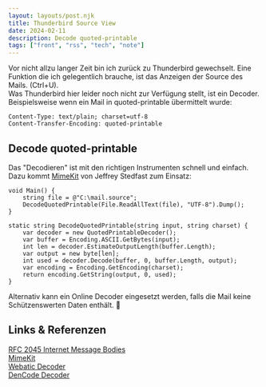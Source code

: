 ```yaml
---
layout: layouts/post.njk
title: Thunderbird Source View
date: 2024-02-11
description: Decode quoted-printable
tags: ["front", "rss", "tech", "note"]
---  
```


Vor nicht allzu langer Zeit bin ich zurück zu Thunderbird gewechselt. Eine Funktion die ich gelegentlich brauche,
ist das Anzeigen der Source des Mails. (Ctrl+U).  
Was Thunderbird hier leider noch nicht zur Verfügung stellt, ist ein Decoder. Beispielsweise wenn ein Mail in 
quoted-printable übermittelt wurde:

```
Content-Type: text/plain; charset=utf-8
Content-Transfer-Encoding: quoted-printable
```

## Decode quoted-printable
Das "Decodieren" ist mit den richtigen Instrumenten schnell und einfach.  
Dazu kommt [MimeKit] von Jeffrey Stedfast zum Einsatz:

```
void Main() {
    string file = @"C:\mail.source";
    DecodeQuotedPrintable(File.ReadAllText(file), "UTF-8").Dump();
}

static string DecodeQuotedPrintable(string input, string charset) {
    var decoder = new QuotedPrintableDecoder();
    var buffer = Encoding.ASCII.GetBytes(input);
    int len = decoder.EstimateOutputLength(buffer.Length);
    var output = new byte[len];
    int used = decoder.Decode(buffer, 0, buffer.Length, output);
    var encoding = Encoding.GetEncoding(charset);
    return encoding.GetString(output, 0, used);
}
```

Alternativ kann ein Online Decoder eingesetzt werden, falls die Mail keine Schützenswerten Daten enthält. 🚦

## Links & Referenzen  
[RFC 2045 Internet Message Bodies]  
[MimeKit]  
[Webatic Decoder]  
[DenCode Decoder]  




[RFC 2045 Internet Message Bodies]: https://www.rfc-editor.org/rfc/rfc2045#section-6.7  
[MimeKit]: https://github.com/jstedfast/MimeKit  
[Webatic Decoder]: https://www.webatic.com/quoted-printable-convertor  
[DenCode Decoder]: https://dencode.com/string/quoted-printable   







